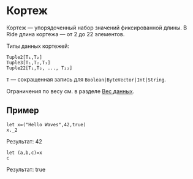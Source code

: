 # Кортеж

Кортеж — упорядоченный набор значений фиксированной длины. В Ride длина кортежа  — от 2 до 22 элементов.

Типы данных кортежей:

```
Tuple2[T₁,T₂]
Tuple3[T₁,T₂,T₃]
Tuple22[T₁,T₂, ..., T₂₂]
```

`T` — сокращенная запись для `Boolean|ByteVector|Int|String`.


Ограничения по весу см. в разделе [Вес данных](/ru/ride/limits/weight).

## Пример

```ride
let x=("Hello Waves",42,true)
x._2
```

Результат: 42

```ride
let (a,b,c)=x
c
```

Результат: true
